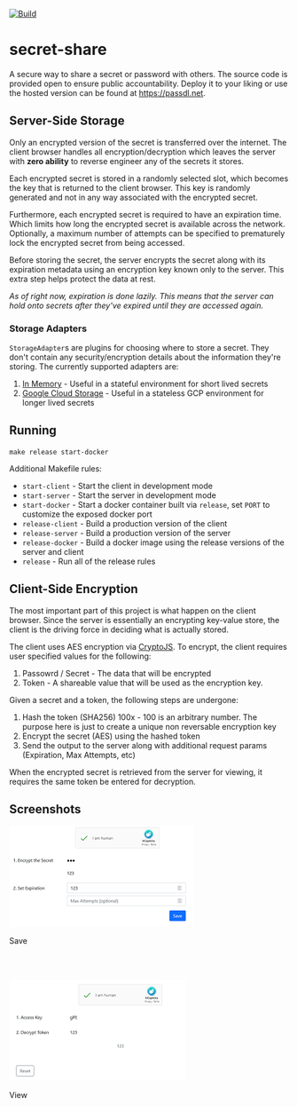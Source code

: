 [![Build](https://github.com/c0deWranglr/secret-share/actions/workflows/build-and-release.yml/badge.svg)](https://github.com/c0deWranglr/secret-share/actions/workflows/build-and-release.yml)

# secret-share

A secure way to share a secret or password with others. The source code is provided open to ensure public accountability. Deploy it to your liking or use the hosted version can be found at https://passdl.net.

## Server-Side Storage

Only an encrypted version of the secret is transferred over the internet. The client browser handles all encryption/decryption which leaves the server with **zero ability** to reverse engineer any of the secrets it stores. 

Each encrypted secret is stored in a randomly selected slot, which becomes the key that is returned to the client browser. This key is randomly generated and not in any way associated with the encrypted secret. 

Furthermore, each encrypted secret is required to have an expiration time. Which limits how long the encrypted secret is available across the network. Optionally, a maximum number of attempts can be specified to prematurely lock the encrypted secret from being accessed.

Before storing the secret, the server encrypts the secret along with its expiration metadata using an encryption key known only to the server. This extra step helps protect the data at rest.

_As of right now, expiration is done lazily. This means that the server can hold onto secrets after they've expired until they are accessed again._

### Storage Adapters

`StorageAdapter`s are plugins for choosing where to store a secret. They don't contain any security/encryption details about the information they're storing. The currently supported adapters are:

1. [In Memory](/server/src/storage/adapters/in_memory.rs) - Useful in a stateful environment for short lived secrets
2. [Google Cloud Storage](/server/src/storage/adapters/google_cloud_storage.rs) - Useful in a stateless GCP environment for longer lived secrets

## Running

```
make release start-docker
```

Additional Makefile rules:
- `start-client` - Start the client in development mode
- `start-server` - Start the server in development mode
- `start-docker` - Start a docker container built via `release`, set `PORT` to customize the exposed docker port
- `release-client` - Build a production version of the client
- `release-server` - Build a production version of the server 
- `release-docker` - Build a docker image using the release versions of the server and client
- `release` - Run all of  the release rules

## Client-Side Encryption

The most important part of this project is what happen on the client browser. Since the server is essentially an encrypting key-value store, the client is the driving force in deciding what is actually stored. 

The client uses AES encryption via [CryptoJS](https://cryptojs.gitbook.io/docs/#ciphers). To encrypt, the client requires user specified values for the following:

1. Passowrd / Secret - The data that will be encrypted
2. Token - A shareable value that will be used as the encryption key. 

Given a secret and a token, the following steps are undergone:

1. Hash the token (SHA256) 100x - 100 is an arbitrary number. The purpose here is just to create a unique non reversable encryption key
2. Encrypt the secret (AES) using the hashed token
3. Send the output to the server along with additional request params (Expiration, Max Attempts, etc)

When the encrypted secret is retrieved from the server for viewing, it requires the same token be entered for decryption.

## Screenshots

![](/save_view.png)

Save

<br>
<br>

![](/view_view.png)

View